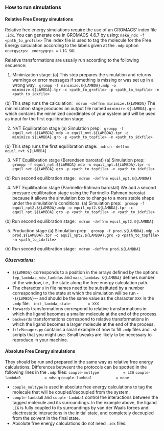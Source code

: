 ### How to run simulations

#### Relative Free Energy simulations
Relative free energy simulations require the use of an GROMACS' index file `.idx`. You can generate one in GROMACS 4.6.7 by using:
``` make_ndx -f <path_to_grofile> ```
The index file is used to tag the molecule for the Free Energy calculation according to the labels given at the `.mdp` option `energygrps`:
``` energygrps = LIG SOL```

Relative transformations are usually run according to the following sequence:

1. Minimization stage:
(a) This step prepares the simulation and returns warnings or error messages if something is missing or was set up in a wrong way.
``` grompp -f minimize.${LAMBDA}.mdp -o minimize.${LAMBDA}.tpr -c <path_to_grofile> -p <path_to_topfile> -n <path_to_idxfile>```

(b) This step runs the calculation:
``` mdrun -deffnm minimize.${LAMBDA}```
The minimization stage produces an output file named `minimize.${LAMBDA}.gro` which contains the minimized coordinates of your system and will be used as input for the first equilibration stage.


2. NVT Equilibration stage
(a) Simulation prep:
``` grompp -f equil_nvt.${LAMBDA}.mdp -o equil_nvt.${LAMBDA}.tpr -c minimize.${LAMBDA}.gro -p <path_to_topfile> -n <path_to_idxfile>```

(b) This step runs the first equilibration stage:
``` mdrun -deffnm equil_nvt.${LAMBDA}```

3. NPT Equilibration stage (Berendsen barostat)
(a) Simulation prep:
``` grompp -f equil_npt.${LAMBDA}.mdp -o equil_npt.${LAMBDA}.tpr -c equil_nvt.${LAMBDA}.gro -p <path_to_topfile> -n <path_to_idxfile>```

(b) Run second equilibration stage:
``` mdrun -deffnm equil_npt.${LAMBDA}```

4. NPT Equilibration stage (Parrinello-Rahman barostat)
We add a second pressure equilibration stage using the Parrinello-Rahman barostat because it allows the simulation box to change to a more stable shape under the simulation's conditions.
(a) Simulation prep:
``` grompp -f equil_npt2.${LAMBDA}.mdp -o equil_npt2.${LAMBDA}.tpr -c equil_npt.${LAMBDA}.gro -p <path_to_topfile> -n <path_to_idxfile>```

(b) Run second equilibration stage:
``` mdrun -deffnm equil_npt2.${LAMBDA}```

5. Production stage
(a) Simulation prep:
``` grompp -f prod.${LAMBDA}.mdp -o prod.${LAMBDA}.tpr -c equil_npt2.${LAMBDA}.gro -p <path_to_topfile> -n <path_to_idxfile>```

(b) Run second equilibration stage:
``` mdrun -deffnm prod.${LAMBDA}```

##### Observations:
* `${LAMBDA}` corresponds to a position in the arrays defined by the options `fep_lambdas`, `vdw_lambdas` and `mass_lambdas`. `${LAMBDA}` defines number of the window, i.e., the state along the free energy calculation path.
* The character `X` in file names need to be substituted by a number corresponding to the state at which the simulation will be run --`${LAMBDA}`-- and should be the same value as the character `XXX` in the `.mdp` file:
``` init_lambda_state        = XXX```
* `forwards` transformations correspond to relative transformations in which the ligand becomes a smaller molecule at the end of the process.
* `backwards` transformations correspond to relative transformations in which the ligand becomes a larger molecule at the end of the process.
* `fileManager.py` contains a small example of how to fill `.mdp` files and `.sh` scripts that you might use. Small tweaks are likely to be necessary to reproduce in your machine.

#### Absolute Free Energy simulations
They should be run and prepared in the same way as relative free energy calculations. Differences betweent the protocols can be spotted in the following lines in the `.mdp` files:
```couple-moltype           = LIG```
```couple-lambda0           = vdw-q```
```couple-lambda1           = none```
* `couple_moltype`  is used in absolute free energy calculations to tag the molecule that will be coupled/decoupled from the system.
* `couple-lambda0` and `couple-lambda1` control the interactions between the tagged molecule and its surroundings. In the example above, the ligand `LIG` is fully coupled to its surroundings by van der Waals forces and electrostatic interactions in the initial state, and completely decoupled from the solvent in the final state.
* Absolute free energy calculations do not need `.idx` files.

